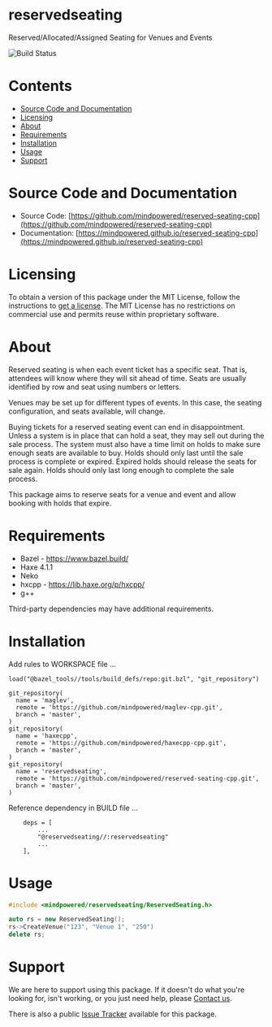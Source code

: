 
reservedseating
===============
Reserved/Allocated/Assigned Seating for Venues and Events

![Build Status](https://mindpowered.dev/assets/images/github-badges/build-passing.svg)

Contents
========

* [Source Code and Documentation](#source-code-and-documentation)
* [Licensing](#licensing)
* [About](#about)
* [Requirements](#requirements)
* [Installation](#installation)
* [Usage](#usage)
* [Support](#support)

# Source Code and Documentation
- Source Code: [https://github.com/mindpowered/reserved-seating-cpp](https://github.com/mindpowered/reserved-seating-cpp)
- Documentation: [https://mindpowered.github.io/reserved-seating-cpp](https://mindpowered.github.io/reserved-seating-cpp)

# Licensing
To obtain a version of this package under the MIT License, follow the instructions to [get a license][purchase]. The MIT License has no restrictions on commercial use and permits reuse within proprietary software.

# About
Reserved seating is when each event ticket has a specific seat. That is, attendees will know where they will sit ahead of time. Seats are usually identified by row and seat using numbers or letters.

Venues may be set up for different types of events. In this case, the seating configuration, and seats available, will change.

Buying tickets for a reserved seating event can end in disappointment. Unless a system is in place that can hold a seat, they may sell out during the sale process. The system must also have a time limit on holds to make sure enough seats are available to buy. Holds should only last until the sale process is complete or expired. Expired holds should release the seats for sale again. Holds should only last long enough to complete the sale process.

This package aims to reserve seats for a venue and event and allow booking with holds that expire.

# Requirements
- Bazel - https://www.bazel.build/
- Haxe 4.1.1
- Neko
- hxcpp - https://lib.haxe.org/p/hxcpp/
- g++


Third-party dependencies may have additional requirements.

# Installation
Add rules to WORKSPACE file ...

```
load("@bazel_tools//tools/build_defs/repo:git.bzl", "git_repository")

git_repository(
  name = 'maglev',
  remote = 'https://github.com/mindpowered/maglev-cpp.git',
  branch = 'master',
)
git_repository(
  name = 'haxecpp',
  remote = 'https://github.com/mindpowered/haxecpp-cpp.git',
  branch = 'master',
)
git_repository(
  name = 'reservedseating',
  remote = 'https://github.com/mindpowered/reserved-seating-cpp.git',
  branch = 'master',
)
```

Reference dependency in BUILD file ...

```
    deps = [
        ...
        "@reservedseating//:reservedseating"
        ...
    ],
```


# Usage
```cpp
#include <mindpowered/reservedseating/ReservedSeating.h>

auto rs = new ReservedSeating();
rs->CreateVenue("123", "Venue 1", "250")
delete rs;
```


# Support
We are here to support using this package. If it doesn't do what you're looking for, isn't working, or you just need help, please [Contact us][contact].

There is also a public [Issue Tracker][bugs] available for this package.



[bugs]: https://github.com/mindpowered/reserved-seating-cpp/issues
[contact]: https://mindpowered.dev/support.html?ref=reserved-seating-cpp/
[docs]: https://mindpowered.github.io/reserved-seating-cpp/
[licensing]: https://mindpowered.dev/?ref=reserved-seating-cpp
[purchase]: https://mindpowered.dev/purchase/
